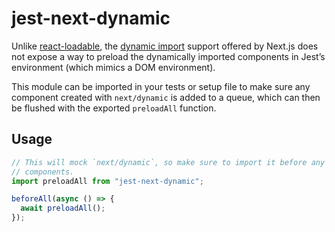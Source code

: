 # jest-next-dynamic

Unlike [react-loadable](https://github.com/jamiebuilds/react-loadable), the
[dynamic import](https://github.com/zeit/next.js#dynamic-import) support
offered by Next.js does not expose a way to preload the dynamically imported
components in Jest’s environment (which mimics a DOM environment).

This module can be imported in your tests or setup file to make sure any
component created with `next/dynamic` is added to a queue, which can then be
flushed with the exported `preloadAll` function.

## Usage

```js
// This will mock `next/dynamic`, so make sure to import it before any of your
// components.
import preloadAll from "jest-next-dynamic";

beforeAll(async () => {
  await preloadAll();
});
```
